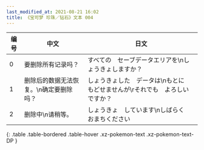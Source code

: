 ```yaml
---
last_modified_at: 2021-08-21 16:02
title: 《宝可梦 珍珠／钻石》文本 004
---
```

| 编号 | 中文 | 日文 |
| ---- | ---- | ---- |
| 0 | 要删除所有记录吗？ | すべての　セーブデータエリアを\nしょうきょしますか？ |
| 1 | 删除后的数据无法恢复。\n确定要删除吗？ | しょうきょした　データは\nもとに　もどせませんが\rそれでも　よろしいですか？ |
| 2 | 删除中\n请稍等。 | しょうきょ　しています\nしばらく　おまちください |
{: .table .table-bordered .table-hover .xz-pokemon-text .xz-pokemon-text-DP }